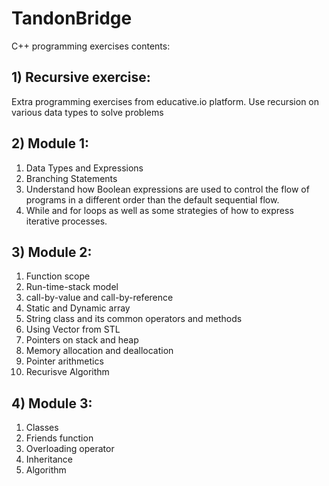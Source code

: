 # TandonBridge
C++ programming exercises contents: 
## 1) Recursive exercise: ##
Extra programming exercises from educative.io platform. Use recursion on various data types to solve problems

## 2) Module 1: ##
1. Data Types and Expressions
2. Branching Statements
3. Understand how Boolean expressions are used to control the flow of programs in
a different order than the default sequential flow.
4. While and for loops as well as some strategies of how to express iterative processes.

## 3) Module 2: ##
1. Function scope
2. Run-time-stack model
3. call-by-value and call-by-reference
4. Static and Dynamic array
5. String class and its common operators and methods
6. Using Vector from STL
7. Pointers on stack and heap
8. Memory allocation and deallocation
9. Pointer arithmetics
10. Recurisve Algorithm

## 4) Module 3: ##
1. Classes
2. Friends function
3. Overloading operator
4. Inheritance
5. Algorithm
